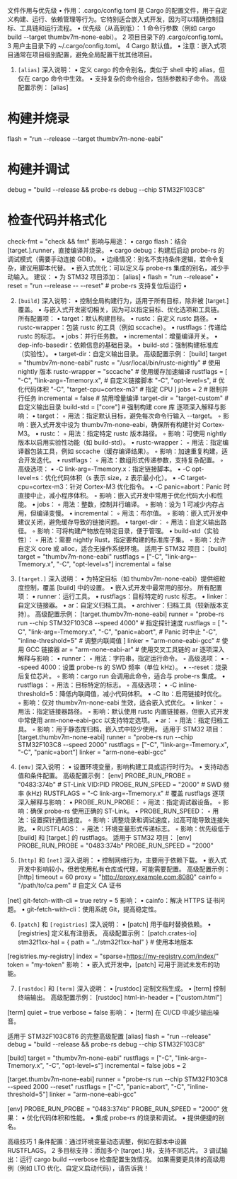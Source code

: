 文件作用与优先级
	•	作用：.cargo/config.toml 是 Cargo 的配置文件，用于自定义构建、运行、依赖管理等行为。它特别适合嵌入式开发，因为可以精确控制目标、工具链和运行流程。
	•	优先级（从高到低）：
	1	命令行参数（例如 cargo build --target thumbv7m-none-eabi）。
	2	项目目录下的 .cargo/config.toml。
	3	用户主目录下的 ~/.cargo/config.toml。
	4	Cargo 默认值。
	•	注意：嵌入式项目通常在项目级别配置，避免全局配置干扰其他项目。

1. `[alias]`
深入说明：
	•	定义 cargo 的命令别名，类似于 shell 中的 alias，但仅在 cargo 命令中生效。
	•	支持复杂的命令组合，包括参数和子命令。
高级配置示例：
[alias]
# 构建并烧录
flash = "run --release --target thumbv7m-none-eabi"
# 构建并调试
debug = "build --release && probe-rs debug --chip STM32F103C8"
# 检查代码并格式化
check-fmt = "check && fmt"
影响与用途：
	•	cargo flash：结合 [target.].runner，直接编译并烧录。
	•	cargo debug：构建后启动 probe-rs 的调试模式（需要手动连接 GDB）。
	•	边缘情况：别名不支持条件逻辑，若命令复杂，建议用脚本代替。
	•	嵌入式优化：可以定义与 probe-rs 集成的别名，减少手动输入。
建议：
	•	为 STM32 项目添加： [alias]
	•	flash = "run --release"
	•	reset = "run --release -- --reset"  # probe-rs 支持复位后运行
	•

2. `[build]`
深入说明：
	•	控制全局构建行为，适用于所有目标，除非被 [target.] 覆盖。
	•	与嵌入式开发密切相关，因为可以指定目标、优化选项和工具链。
所有配置项：
	•	target：默认构建目标。
	•	rustc：自定义 rustc 路径。
	•	rustc-wrapper：包装 rustc 的工具（例如 sccache）。
	•	rustflags：传递给 rustc 的标志。
	•	jobs：并行任务数。
	•	incremental：增量编译开关。
	•	dep-info-basedir：依赖信息的基础目录。
	•	build-std：强制构建标准库（实验性）。
	•	target-dir：自定义输出目录。
高级配置示例：
[build]
target = "thumbv7m-none-eabi"
rustc = "/usr/local/bin/rustc-nightly"  # 使用 nightly 版本
rustc-wrapper = "sccache"              # 使用缓存加速编译
rustflags = [
    "-C", "link-arg=-Tmemory.x",       # 自定义链接脚本
    "-C", "opt-level=s",               # 优化代码体积
    "-C", "target-cpu=cortex-m3"       # 指定 CPU
]
jobs = 2                               # 限制并行任务
incremental = false                    # 禁用增量编译
target-dir = "target-custom"           # 自定义输出目录
build-std = ["core"]                   # 强制构建 core 库
逐项深入解释与影响：
	•	target：
	◦	用法：指定默认目标，避免每次命令行输入 --target。
	◦	影响：嵌入式开发中设为 thumbv7m-none-eabi，确保所有构建针对 Cortex-M3。
	•	rustc：
	◦	用法：指定特定 rustc 版本路径。
	◦	影响：可使用 nightly 版本以启用实验性功能（如 build-std）。
	•	rustc-wrapper：
	◦	用法：指定编译器包装工具，例如 sccache（缓存编译结果）。
	◦	影响：加速重复构建，适合开发迭代。
	•	rustflags：
	◦	用法：数组形式传递参数，支持复杂配置。
	◦	高级选项：
	▪	-C link-arg=-Tmemory.x：指定链接脚本。
	▪	-C opt-level=s：优化代码体积（s 表示 size，z 表示最小化）。
	▪	-C target-cpu=cortex-m3：针对 Cortex-M3 优化指令。
	▪	-C panic=abort：Panic 时直接中止，减小程序体积。
	◦	影响：嵌入式开发中常用于优化代码大小和性能。
	•	jobs：
	◦	用法：整数，控制并行编译。
	◦	影响：设为 1 可减少内存占用，但编译变慢。
	•	incremental：
	◦	用法：布尔值。
	◦	影响：嵌入式开发中建议关闭，避免缓存导致的链接问题。
	•	target-dir：
	◦	用法：自定义输出路径。
	◦	影响：可将构建产物放在特定目录，便于管理。
	•	build-std（实验性）：
	◦	用法：需要 nightly Rust，指定要构建的标准库子集。
	◦	影响：允许自定义 core 或 alloc，适合无操作系统环境。
适用于 STM32 项目：
[build]
target = "thumbv7m-none-eabi"
rustflags = ["-C", "link-arg=-Tmemory.x", "-C", "opt-level=s"]
incremental = false

3. `[target.]`
深入说明：
	•	为特定目标（如 thumbv7m-none-eabi）提供细粒度控制，覆盖 [build] 中的设置。
	•	嵌入式开发中最常用的部分。
所有配置项：
	•	runner：运行工具。
	•	rustflags：目标特定的 rustc 标志。
	•	linker：自定义链接器。
	•	ar：自定义归档工具。
	•	archiver：归档工具（较新版本支持）。
高级配置示例：
[target.thumbv7m-none-eabi]
runner = "probe-rs run --chip STM32F103C8 --speed 4000"  # 指定探针速度
rustflags = [
    "-C", "link-arg=-Tmemory.x",
    "-C", "panic=abort",           # Panic 时中止
    "-C", "inline-threshold=5"     # 调整内联阈值
]
linker = "arm-none-eabi-gcc"       # 使用 GCC 链接器
ar = "arm-none-eabi-ar"            # 使用交叉工具链的 ar
逐项深入解释与影响：
	•	runner：
	◦	用法：字符串，指定运行命令。
	◦	高级选项：
	▪	--speed 4000：设置 probe-rs 的 SWD 频率（单位 kHz）。
	▪	--reset：烧录后复位芯片。
	◦	影响：cargo run 会调用此命令，适合与 probe-rs 集成。
	•	rustflags：
	◦	用法：目标特定的标志。
	◦	高级选项：
	▪	-C inline-threshold=5：降低内联阈值，减小代码体积。
	▪	-C lto：启用链接时优化。
	◦	影响：仅对 thumbv7m-none-eabi 生效，适合嵌入式优化。
	•	linker：
	◦	用法：指定链接器路径。
	◦	影响：默认使用 rustc 内置链接器，但嵌入式开发中常使用 arm-none-eabi-gcc 以支持特定选项。
	•	ar：
	◦	用法：指定归档工具。
	◦	影响：用于静态库归档，嵌入式中较少使用。
适用于 STM32 项目：
[target.thumbv7m-none-eabi]
runner = "probe-rs run --chip STM32F103C8 --speed 2000"
rustflags = ["-C", "link-arg=-Tmemory.x", "-C", "panic=abort"]
linker = "arm-none-eabi-gcc"

4. `[env]`
深入说明：
	•	设置环境变量，影响构建工具或运行时行为。
	•	支持动态值和条件配置。
高级配置示例：
[env]
PROBE_RUN_PROBE = "0483:374b"          # ST-Link VID:PID
PROBE_RUN_SPEED = "2000"               # SWD 频率 (kHz)
RUSTFLAGS = "-C link-arg=-Tmemory.x"   # 覆盖 rustflags
逐项深入解释与影响：
	•	PROBE_RUN_PROBE：
	◦	用法：指定调试器设备。
	◦	影响：确保 probe-rs 使用正确的 ST-Link。
	•	PROBE_RUN_SPEED：
	◦	用法：设置探针通信速度。
	◦	影响：调整烧录和调试速度，过高可能导致连接失败。
	•	RUSTFLAGS：
	◦	用法：环境变量形式传递标志。
	◦	影响：优先级低于 [build] 和 [target.] 的 rustflags。
适用于 STM32 项目：
[env]
PROBE_RUN_PROBE = "0483:374b"
PROBE_RUN_SPEED = "2000"

5. `[http]` 和 `[net]`
深入说明：
	•	控制网络行为，主要用于依赖下载。
	•	嵌入式开发中影响较小，但若使用私有仓库或代理，可能需要配置。
高级配置示例：
[http]
timeout = 60
proxy = "http://proxy.example.com:8080"
cainfo = "/path/to/ca.pem"  # 自定义 CA 证书

[net]
git-fetch-with-cli = true
retry = 5
影响：
	•	cainfo：解决 HTTPS 证书问题。
	•	git-fetch-with-cli：使用系统 Git，提高稳定性。

6. `[patch]` 和 `[registries]`
深入说明：
	•	[patch] 用于临时替换依赖。
	•	[registries] 定义私有注册表。
高级配置示例：
[patch.crates-io]
stm32f1xx-hal = { path = "../stm32f1xx-hal" }  # 使用本地版本

[registries.my-registry]
index = "sparse+https://my-registry.com/index/"
token = "my-token"
影响：
	•	嵌入式开发中，[patch] 可用于测试未发布的功能。

7. `[rustdoc]` 和 `[term]`
深入说明：
	•	[rustdoc] 定制文档生成。
	•	[term] 控制终端输出。
高级配置示例：
[rustdoc]
html-in-header = ["custom.html"]

[term]
quiet = true
verbose = false
影响：
	•	[term] 在 CI/CD 中减少输出噪音。

适用于 STM32F103C8T6 的完整高级配置
[alias]
flash = "run --release"
debug = "build --release && probe-rs debug --chip STM32F103C8"

[build]
target = "thumbv7m-none-eabi"
rustflags = ["-C", "link-arg=-Tmemory.x", "-C", "opt-level=s"]
incremental = false
jobs = 2

[target.thumbv7m-none-eabi]
runner = "probe-rs run --chip STM32F103C8 --speed 2000 --reset"
rustflags = ["-C", "panic=abort", "-C", "inline-threshold=5"]
linker = "arm-none-eabi-gcc"

[env]
PROBE_RUN_PROBE = "0483:374b"
PROBE_RUN_SPEED = "2000"
效果：
	•	优化代码体积和性能。
	•	集成 probe-rs 的烧录和调试。
	•	提供便捷的别名。

高级技巧
	1	条件配置：通过环境变量动态调整，例如在脚本中设置 RUSTFLAGS。
	2	多目标支持：添加多个 [target.] 块，支持不同芯片。
	3	调试输出：运行 cargo build --verbose 检查配置生效情况。
如果需要更具体的高级用例（例如 LTO 优化、自定义启动代码），请告诉我！
